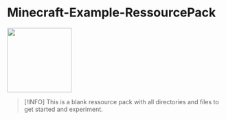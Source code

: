 # Minecraft-Example-RessourcePack

<img src="https://github.com/user-attachments/assets/8444adff-903e-4c99-b3bb-986384e9b360" height=150 width=150>

> [!INFO]
> This is a blank ressource pack with all directories and files to get started and experiment.

